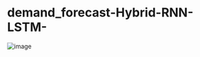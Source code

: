 # demand_forecast-Hybrid-RNN-LSTM-

![image](https://github.com/user-attachments/assets/83923a8c-08f5-4cdb-ae3a-d78cc035236a)
